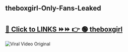 
 ## theboxgirl-Only-Fans-Leaked

# <h2><a href="https://clipsfans.com/theboxgirl&ref=git">🔗 Click to LINKS ⏩⏩ 👉 🟢 theboxgirl </a></h2>

<a href="https://clipsfans.com/theboxgirl&ref=git" rel="nofollow" data-target="animated-image.originalLink"><img src="https://i.ibb.co.com/xMMVF88/686577567.gif" alt="Viral Video Original" style="max-width: 100%; display: inline-block;" data-target="animated-image.originalImage"></a>
